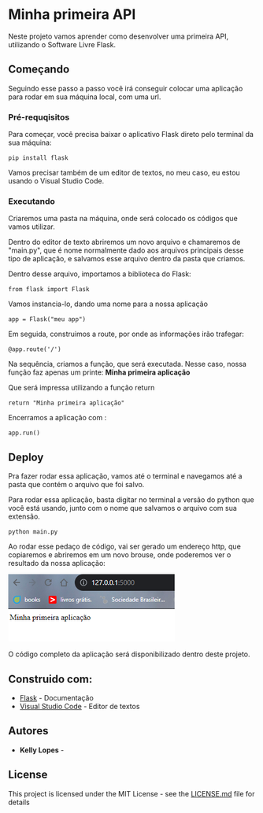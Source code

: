 # Minha primeira API

Neste projeto vamos aprender como desenvolver uma primeira API, utilizando o Software Livre Flask.

## Começando

Seguindo esse passo a passo você irá conseguir colocar uma aplicação para rodar em sua máquina local, com uma url.

### Pré-requqisitos

Para começar, você precisa baixar o aplicativo Flask direto pelo terminal da sua máquina:

```
pip install flask
```

Vamos precisar também de um editor de textos, no meu caso, eu estou usando o Visual Studio Code.

### Executando

Criaremos uma pasta na máquina, onde será colocado os códigos que vamos utilizar.

Dentro do editor de texto abriremos um novo arquivo e chamaremos de "main.py", que é nome normalmente dado aos arquivos principais desse tipo de aplicação, e salvamos esse arquivo dentro da pasta que criamos.

Dentro desse arquivo, importamos a biblioteca do Flask: 

```
from flask import Flask
```

Vamos instancia-lo, dando uma nome para a nossa aplicação

```
app = Flask("meu app")
```

Em seguida, construimos a route, por onde as informações irão trafegar: 

```
@app.route('/')
```

Na sequência, criamos a função, que será executada. Nesse caso, nossa função faz apenas um printe: **Minha primeira aplicação**

Que será impressa utilizando a função return

```
return "Minha primeira aplicação"
```

Encerramos a aplicação com :

```
app.run()
```

## Deploy

Pra fazer rodar essa aplicação, vamos até o terminal e navegamos até a pasta que contém o arquivo que foi salvo.

Para rodar essa aplicação, basta digitar no terminal a versão do python que você está usando, junto com o nome que salvamos o arquivo com sua extensão.

```
python main.py
```

Ao rodar esse pedaço de código,  vai ser gerado um endereço http, que copiaremos e abriremos em um novo brouse, onde poderemos ver o resultado da nossa aplicação:

   

![Exemplo da nossa saída](https://github.com/Kelly002/API/blob/main/api.png)

O código completo da aplicação será disponibilizado dentro deste projeto.

## Construido com:

* [Flask](https://flask.palletsprojects.com/en/2.3.x/) - Documentação
* [Visual Studio Code](https://code.visualstudio.com/) - Editor de textos

## Autores

* **Kelly Lopes** - 

## License

This project is licensed under the MIT License - see the [LICENSE.md](LICENSE.md) file for details
